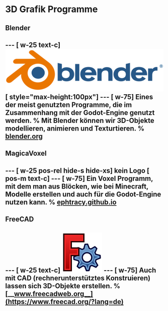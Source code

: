 # 3D Grafik Programme

## Blender
--- [ w-25 text-c]
![Blender](/img/2dgrafik/blender_logo.png) [ style="max-height:100px"]
--- [ w-75]
Eines der meist genutzten Programme, die im Zusammenhang mit der Godot-Engine genutzt werden.
%
Mit Blender können wir 3D-Objekte modellieren, animieren und Texturtieren.
%
[__blender.org__](https://www.blender.org/)
---


## MagicaVoxel
--- [ w-25 pos-rel hide-s hide-xs]
kein Logo [ pos-m text-c]
--- [ w-75]
Ein Voxel Programm, mit dem man aus Blöcken, wie bei Minecraft, Modelle erstellen und auch für die Godot-Engine nutzen kann.
%
[__ephtracy.github.io__](https://ephtracy.github.io/)
---


## FreeCAD
--- [ w-25 text-c]
![FreeCAD](/img/2dgrafik/freecad.svg)
--- [ w-75]
Auch mit CAD (rechnerunterstütztes Konstruieren) lassen sich 3D-Objekte erstellen.
%
[__www.freecadweb.org__](https://www.freecad.org/?lang=de)
---

